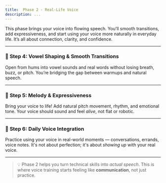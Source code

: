 ```yaml
---
title:  Phase 2 - Real-Life Voice
description: ...
---
```


This phase brings your voice into flowing speech. You’ll smooth transitions, add expressiveness, and start using your voice more naturally in everyday life. It’s all about connection, clarity, and confidence.

---

### 🔹 **Step 4: Vowel Shaping & Smooth Transitions**

Open from hums into vowel sounds and real words without losing breath, buzz, or pitch. You’re bridging the gap between warmups and natural speech.

---

### 🔹 **Step 5: Melody & Expressiveness**

Bring your voice to life! Add natural pitch movement, rhythm, and emotional tone. Your voice should sound and feel *alive*, not flat or robotic.

---

### 🔹 **Step 6: Daily Voice Integration**

Practice using your voice in real-world moments — conversations, errands, voice notes. It's not about perfection; it's about *showing up* with your real voice.

---

> 💡 Phase 2 helps you turn technical skills into *actual speech*. This is where voice training starts feeling like **communication**, not just practice.
